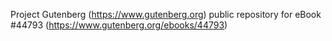 Project Gutenberg (https://www.gutenberg.org) public repository for eBook #44793 (https://www.gutenberg.org/ebooks/44793)
